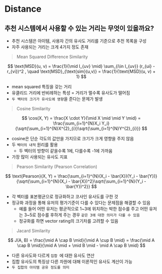 # Distance

## 추천 시스템에서 사용할 수 있는 거리는 무엇이 있을까요?

- 추천 시스템은 아이템, 사용자 간의 유사도 거리를 기준으로 추천 목록을 구성
- 자주 사용되는 거리는 크게 4가지 정도 존재

> Mean Squared Difference Similarity

$$
\text{MSD}(u, v) = \frac{1}{\mid I_{uv} \mid} \sum_{i\in I_{uv}} (r_{ui} - r_{vi})^2 , \quad \text{MSD}_{\text{sim}(u,v)} = \frac{1}{\text{MSD}(u, v) + 1}
$$

- mean squared 특징을 갖는 거리
- 유클리드 거리에 반비례하는 특성 = 거리가 멀수록 유사도가 떨어짐
- `두 벡터의 크기가 유사도에 영향`을 준다는 문제가 발생

> Cosine Similarity

$$
\cos(X, Y) = \frac{X \cdot Y}{\mid X \mid \mid Y \mid} = \frac{\sum_{i=1}^{N}X_i Y_i}{\sqrt{\sum_{i=1}^{N}X^{2}_{i}}\sqrt{\sum_{i=1}^{N}Y^{2}_{i}}}
$$

- cosine은 단순 각도의 값만을 가지므로 크기가 크게 영향을 주지 않음
- 두 `벡터의 내적` 원리를 활용
  - 두 벡터의 방향이 같을수록 1에, 다를수록 -1에 가까움
- 가장 많이 사용되는 유사도 지표

> Pearson Similarity (Pearson Correlation)

$$
\text{Pearson}(X, Y) = \frac{\sum_{i=1}^{N}(X_i - \bar{X})(Y_i - \bar{Y})}{\sqrt{\sum_{i=1}^{N}(X_i - \bar{X})^2}\sqrt{\sum_{i=1}^{N}(Y_i - \bar{Y})^2}}
$$

- 각 벡터를 표본평균으로 정규화하고 코사인 유사도를 구한 것
- 정규화 과정을 통해 유저의 평가기준이 다를 수 있다는 문제점을 해결할 수 있음
  - 예를 들어 어떤 유저는 평균적으로 1~3에 위치하는 박한 점수를 주고 어떤 유저는 3~5로 점수를 후하게 주는 경우 `같은 3에 대한 의미가 다를 수 있음`
  - 정규화를 하면 vector rating의 크기차를 고려할 수 있음

> Jacard Similarity

$$
J(A, B) = \frac{\mid A \cap B \mid}{\mid A \cup B \mid} = \frac{\mid A \cap B \mid}{\mid A \mid + \mid B \mid - \mid A \cap B \mid}
$$

- 다른 유사도와 다르게 `집합 `에 대한 유사도 연산
- 집합 유사도의 특징상 다른 차원에 대해 이론적인 유사도 계산이 가능
- `두 집합의 아이템 공유 정도를 의미`